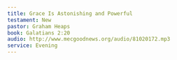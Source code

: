 ```yaml
---
title: Grace Is Astonishing and Powerful
testament: New
pastor: Graham Heaps
book: Galatians 2:20
audio: http://www.mecgoodnews.org/audio/81020172.mp3
service: Evening
---
```

